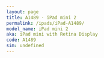 ```yaml
---
layout: page
title: A1489 - iPad mini 2
permalink: /ipads/iPad-A1489/
model_name: iPad mini 2
aka: iPad mini with Retina Display
code: A1489
sim: undefined
---
```

